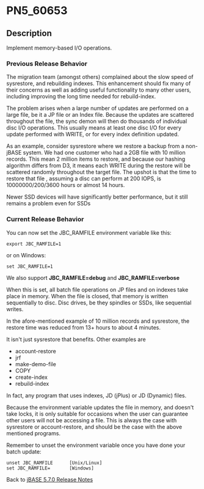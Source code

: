 # PN5_60653

<PageHeader />

## Description

Implement memory-based I/O operations.

### Previous Release Behavior

The migration team (amongst others) complained about the slow speed of sysrestore, and rebuilding indexes. This enhancement should fix many of their concerns as well as adding useful functionality to many other users, including improving the long time needed for rebuild-index.

The problem arises when a large number of updates are performed on a large file, be it a JP file or an Index file. Because the updates are scattered throughout the file, the sync demon will then do thousands of individual disc I/O operations. This usually means at least one disc I/O for every update performed with WRITE, or for every index definition updated.

As an example, consider sysrestore where we restore a backup from a non-jBASE system. We had one customer who had a 2GB file with 10 million records. This mean 2 million items to restore, and because our hashing algorithm differs from D3, it means each WRITE during the restore will be scattered randomly throughout the target file. The upshot is that the time to restore that file , assuming a disc can perform at 200 IOPS, is 10000000/200/3600 hours or almost 14 hours.

Newer SSD devices will have significantly better performance, but it still remains a problem even for SSDs



### Current Release Behavior

You can now set the JBC\_RAMFILE environment variable like this:

```
export JBC_RAMFILE=1
```

or on Windows:

```
set JBC_RAMFILE=1
```

We also support **JBC\_RAMFILE=debug** and **JBC\_RAMFILE=verbose**

When this is set, all batch file operations on JP files and on indexes take place in memory. When the file is closed, that memory is written sequentially to disc. Disc drives, be they spindles or SSDs, like sequential writes.

In the afore-mentioned example of 10 million records and sysrestore, the restore time was reduced from 13+ hours to about 4 minutes.

It isn't just sysrestore that benefits. Other examples are

- account-restore
- jrf
- make-demo-file
- COPY
- create-index
- rebuild-index


In fact, any program that uses indexes, JD (jPlus) or JD (Dynamic) files.

Because the environment variable updates the file in memory, and doesn't take locks, it is only suitable for occasions when the user can guarantee other users will not be accessing a file. This is always the case with sysrestore or account-restore, and should be the case with the above mentioned programs.

Remember to unset the environment variable once you have done your batch update:

```
unset JBC_RAMFILE      [Unix/Linux]
set JBC_RAMFILE=       [Windows]
```

Back to [jBASE 5.7.0 Release Notes](./../README.md)  
  
<PageFooter />
